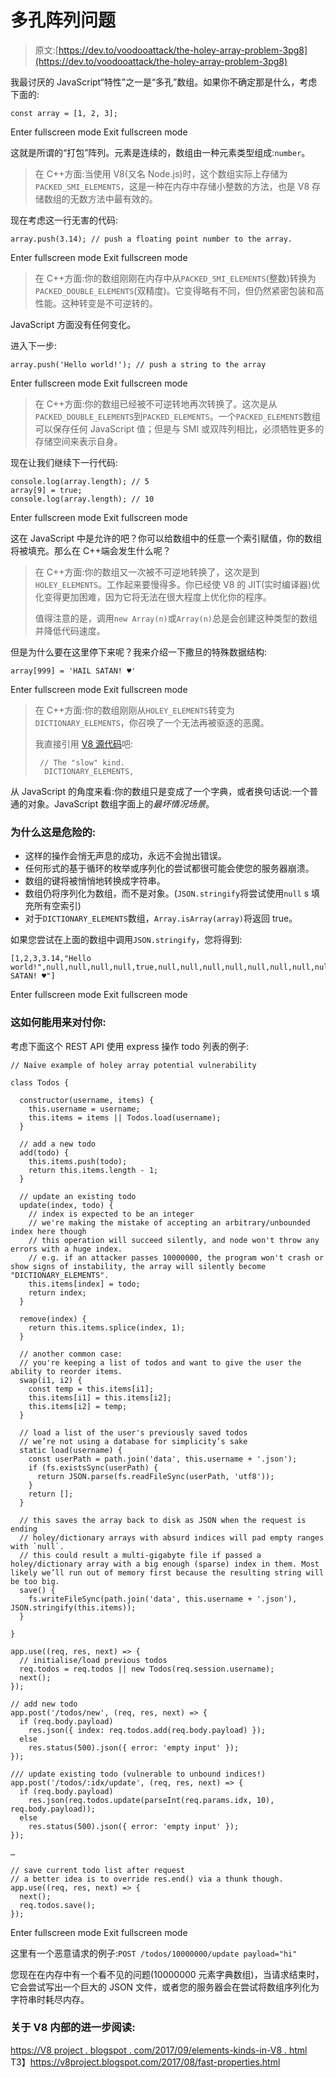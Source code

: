 # 多孔阵列问题

> 原文:[https://dev.to/voodooattack/the-holey-array-problem-3pg8](https://dev.to/voodooattack/the-holey-array-problem-3pg8)

我最讨厌的 JavaScript“特性”之一是“多孔”数组。如果你不确定那是什么，考虑下面的:

```
const array = [1, 2, 3]; 
```

Enter fullscreen mode Exit fullscreen mode

这就是所谓的“打包”阵列。元素是连续的，数组由一种元素类型组成:`number`。

> 在 C++方面:当使用 V8(又名 Node.js)时，这个数组实际上存储为`PACKED_SMI_ELEMENTS`，这是一种在内存中存储小整数的方法，也是 V8 存储数组的无数方法中最有效的。

现在考虑这一行无害的代码:

```
array.push(3.14); // push a floating point number to the array. 
```

Enter fullscreen mode Exit fullscreen mode

> 在 C++方面:你的数组刚刚在内存中从`PACKED_SMI_ELEMENTS`(整数)转换为`PACKED_DOUBLE_ELEMENTS`(双精度)。它变得略有不同，但仍然紧密包装和高性能。这种转变是不可逆转的。

JavaScript 方面没有任何变化。

进入下一步:

```
array.push('Hello world!'); // push a string to the array 
```

Enter fullscreen mode Exit fullscreen mode

> 在 C++方面:你的数组已经被不可逆转地再次转换了。这次是从`PACKED_DOUBLE_ELEMENTS`到`PACKED_ELEMENTS`。一个`PACKED_ELEMENTS`数组可以保存任何 JavaScript 值；但是与 SMI 或双阵列相比，必须牺牲更多的存储空间来表示自身。

现在让我们继续下一行代码:

```
console.log(array.length); // 5
array[9] = true;
console.log(array.length); // 10 
```

Enter fullscreen mode Exit fullscreen mode

这在 JavaScript 中是允许的吧？你可以给数组中的任意一个索引赋值，你的数组将被填充。那么在 C++端会发生什么呢？

> 在 C++方面:你的数组又一次被不可逆地转换了，这次是到`HOLEY_ELEMENTS`。工作起来要慢得多。你已经使 V8 的 JIT(实时编译器)优化变得更加困难，因为它将无法在很大程度上优化你的程序。
> 
> 值得注意的是，调用`new Array(n)`或`Array(n)`总是会创建这种类型的数组并降低代码速度。

但是为什么要在这里停下来呢？我来介绍一下撒旦的特殊数据结构:

```
array[999] = 'HAIL SATAN! ♥' 
```

Enter fullscreen mode Exit fullscreen mode

> 在 C++方面:你的数组刚刚从`HOLEY_ELEMENTS`转变为`DICTIONARY_ELEMENTS`，你召唤了一个无法再被驱逐的恶魔。
> 
> 我直接引用 [V8 源代码](https://cs.chromium.org/chromium/src/v8/src/elements-kind.h?g=0&l=31)吧:
> 
> ```
>  // The "slow" kind.
>   DICTIONARY_ELEMENTS, 
> ```

从 JavaScript 的角度来看:你的数组只是变成了一个字典，或者换句话说:一个普通的对象。JavaScript 数组字面上的*最坏情况场景*。

### 为什么这是危险的:

*   这样的操作会悄无声息的成功，永远不会抛出错误。
*   任何形式的基于循环的枚举或序列化的尝试都很可能会使您的服务器崩溃。
*   数组的键将被悄悄地转换成字符串。
*   数组仍将序列化为数组，而不是对象。(`JSON.stringify`将尝试使用`null` s 填充所有空索引)
*   对于`DICTIONARY_ELEMENTS`数组，`Array.isArray(array)`将返回 true。

如果您尝试在上面的数组中调用`JSON.stringify`，您将得到:

```
[1,2,3,3.14,"Hello world!",null,null,null,null,true,null,null,null,null,null,null,null,null,null,null,null,null,null,...,null,null,null,null,"HAIL SATAN! ♥"] 
```

Enter fullscreen mode Exit fullscreen mode

### 这如何能用来对付你:

考虑下面这个 REST API 使用 express 操作 todo 列表的例子:

```
// Naïve example of holey array potential vulnerability

class Todos {

  constructor(username, items) {
    this.username = username;
    this.items = items || Todos.load(username);
  }

  // add a new todo
  add(todo) {
    this.items.push(todo);
    return this.items.length - 1;
  }

  // update an existing todo
  update(index, todo) {
    // index is expected to be an integer
    // we're making the mistake of accepting an arbitrary/unbounded index here though
    // this operation will succeed silently, and node won't throw any errors with a huge index.
    // e.g. if an attacker passes 10000000, the program won't crash or show signs of instability, the array will silently become "DICTIONARY_ELEMENTS".
    this.items[index] = todo;
    return index;
  }

  remove(index) {
    return this.items.splice(index, 1);
  }

  // another common case:
  // you're keeping a list of todos and want to give the user the ability to reorder items.
  swap(i1, i2) {
    const temp = this.items[i1];
    this.items[i1] = this.items[i2];
    this.items[i2] = temp;
  }

  // load a list of the user's previously saved todos
  // we’re not using a database for simplicity’s sake
  static load(username) {
    const userPath = path.join('data', this.username + '.json');
    if (fs.existsSync(userPath) {
      return JSON.parse(fs.readFileSync(userPath, 'utf8'));
    }
    return [];
  }

  // this saves the array back to disk as JSON when the request is ending
  // holey/dictionary arrays with absurd indices will pad empty ranges with `null`.
  // this could result a multi-gigabyte file if passed a holey/dictionary array with a big enough (sparse) index in them. Most likely we’ll run out of memory first because the resulting string will be too big.
  save() {
    fs.writeFileSync(path.join('data', this.username + '.json'), JSON.stringify(this.items));
  }

}

app.use((req, res, next) => {
  // initialise/load previous todos
  req.todos = req.todos || new Todos(req.session.username);
  next();
});

// add new todo
app.post('/todos/new', (req, res, next) => {
  if (req.body.payload)
    res.json({ index: req.todos.add(req.body.payload) });
  else
    res.status(500).json({ error: 'empty input' });
});

/// update existing todo (vulnerable to unbound indices!)
app.post('/todos/:idx/update', (req, res, next) => {
  if (req.body.payload)
    res.json(req.todos.update(parseInt(req.params.idx, 10), req.body.payload));
  else
    res.status(500).json({ error: 'empty input' });
});

…

// save current todo list after request
// a better idea is to override res.end() via a thunk though.
app.use((req, res, next) => {
  next();
  req.todos.save();
}); 
```

Enter fullscreen mode Exit fullscreen mode

这里有一个恶意请求的例子:`POST /todos/10000000/update payload="hi"`

您现在在内存中有一个看不见的问题(10000000 元素字典数组)，当请求结束时，它会尝试写出一个巨大的 JSON 文件，或者您的服务器会在尝试将数组序列化为字符串时耗尽内存。

### 关于 V8 内部的进一步阅读:

[https://V8 project . blogspot . com/2017/09/elements-kinds-in-V8 . html](https://v8project.blogspot.com/2017/09/elements-kinds-in-v8.html)
T3】https://v8project.blogspot.com/2017/08/fast-properties.html